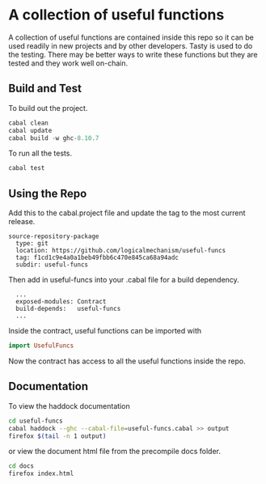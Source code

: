 # A collection of useful functions

A collection of useful functions are contained inside this repo so it can be used readily in new projects and by other developers. Tasty is used to do the testing. There may be better ways to write these functions but they are tested and they work well on-chain.

## Build and Test

To build out the project.

```hs
cabal clean
cabal update
cabal build -w ghc-8.10.7
```

To run all the tests.

```hs
cabal test
```

## Using the Repo

Add this to the cabal.project file and update the tag to the most current release.

```cabal
source-repository-package
  type: git
  location: https://github.com/logicalmechanism/useful-funcs
  tag: f1cd1c9e4a0a1beb49fbb6c470e845ca68a94adc
  subdir: useful-funcs
```

Then add in useful-funcs into your .cabal file for a build dependency.

```cabal
  ...
  exposed-modules: Contract
  build-depends:   useful-funcs
  ...
```

Inside the contract, useful functions can be imported with

```hs
import UsefulFuncs
```

Now the contract has access to all the useful functions inside the repo.

## Documentation

To view the haddock documentation

```bash
cd useful-funcs
cabal haddock --ghc --cabal-file=useful-funcs.cabal >> output
firefox $(tail -n 1 output)
```

or view the document html file from the precompile docs folder.

```bash
cd docs
firefox index.html
```